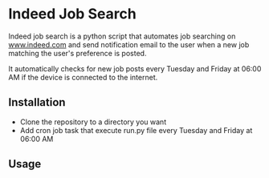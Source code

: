 # Indeed Job Search

Indeed job search is a python script that automates job searching on
www.indeed.com and send notification email to the user when a new job 
matching the user's preference is posted.

It automatically checks for new job posts every Tuesday and Friday at 
06:00 AM if the device is connected to the internet.


## Installation 
- Clone the repository to a directory you want
- Add cron job task that execute run.py file every Tuesday and Friday
  at 06:00 AM

## Usage
